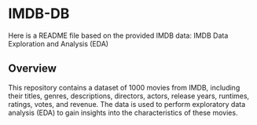 # IMDB-DB
Here is a README file based on the provided IMDB data: IMDB Data Exploration and Analysis (EDA)
## Overview
This repository contains a dataset of 1000 movies from IMDB, including their titles, genres, descriptions, directors, actors, release years, runtimes, ratings, votes, and revenue. The data is used to perform exploratory data analysis (EDA) to gain insights into the characteristics of these movies.
